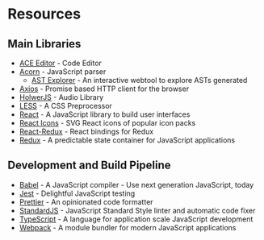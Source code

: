 # Resources

## Main Libraries

- [ACE Editor](https://github.com/ajaxorg/ace) - Code Editor
- [Acorn](https://github.com/ternjs/acorn) - JavaScript parser
  - [AST Explorer](https://astexplorer.net/) - An interactive webtool to explore ASTs generated
- [Axios](https://github.com/axios/axios) - Promise based HTTP client for the browser
- [HolwerJS](https://github.com/goldfire/howler.js) - Audio Library
- [LESS](https://lesscss.org/) - A CSS Preprocessor
- [React](https://reactjs.org/) - A JavaScript library to build user interfaces
- [React Icons](http://react-icons.github.io/react-icons/) - SVG React icons of popular icon packs
- [React-Redux](https://github.com/reactjs/react-redux) - React bindings for Redux
- [Redux](https://redux.js.org/) - A predictable state container for JavaScript applications

## Development and Build Pipeline

- [Babel](https://babeljs.io/) - A JavaScript compiler - Use next generation JavaScript, today
- [Jest](https://facebook.github.io/jest/) - Delightful JavaScript testing
- [Prettier](https://prettier.io) - An opinionated code formatter
- [StandardJS](https://standardjs.com/) - JavaScript Standard Style linter and automatic code fixer
- [TypeScript](https://typescriptlang.org/) - A language for application scale JavaScript development
- [Webpack](https://webpack.js.org/) - A module bundler for modern JavaScript applications
